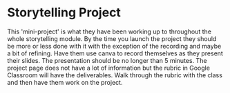 # Storytelling Project

This 'mini-project' is what they have been working up to throughout the whole storytelling module. By the time you launch the project they should be more or less done with it with the exception of the recording and maybe a bit of refining. Have them use canva to record themselves as they present their slides. The presentation should be no longer than 5 minutes. The project page does not have a lot of information but the rubric in Google Classroom will have the deliverables. Walk through the rubric with the class and then have them work on the project.
